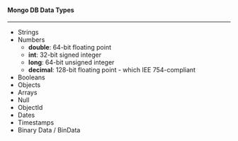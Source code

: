 #### Mongo DB Data Types
___
* Strings
* Numbers
  * __double__: 64-bit floating point
  * __int__: 32-bit signed integer
  * __long__: 64-bit unsigned integer
  * __decimal__: 128-bit floating point - which IEE 754-compliant
* Booleans
* Objects
* Arrays
* Null
* ObjectId
* Dates
* Timestamps
* Binary Data / BinData
